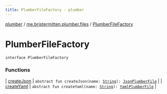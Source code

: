 ```yaml
---
title: PlumberFileFactory - plumber
---
```


[plumber](../../index.html) / [me.bristermitten.plumber.files](../index.html) / [PlumberFileFactory](./index.html)

# PlumberFileFactory

`interface PlumberFileFactory`

### Functions

| [createJson](create-json.html) | `abstract fun createJson(name: `[`String`](https://kotlinlang.org/api/latest/jvm/stdlib/kotlin/-string/index.html)`): `[`JsonPlumberFile`](../-json-plumber-file/index.html) |
| [createYaml](create-yaml.html) | `abstract fun createYaml(name: `[`String`](https://kotlinlang.org/api/latest/jvm/stdlib/kotlin/-string/index.html)`): `[`YamlPlumberFile`](../-yaml-plumber-file/index.html) |

